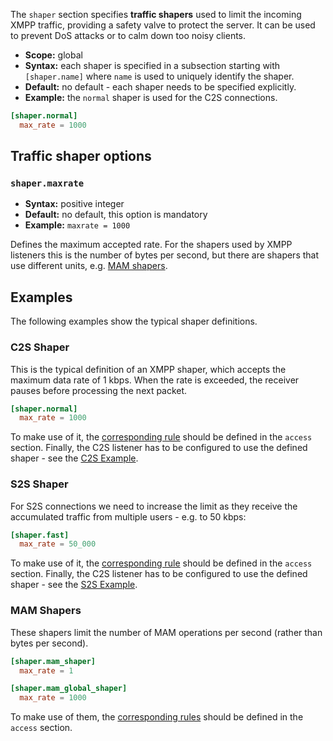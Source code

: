 The `shaper` section specifies **traffic shapers** used to limit the incoming XMPP traffic, providing a safety valve to protect the server. It can be used to prevent DoS attacks or to calm down too noisy clients.

* **Scope:** global
* **Syntax:** each shaper is specified in a subsection starting with `[shaper.name]` where `name` is used to uniquely identify the shaper.
* **Default:** no default - each shaper needs to be specified explicitly.
* **Example:** the `normal` shaper is used for the C2S connections.

```toml
[shaper.normal]
  max_rate = 1000
```

## Traffic shaper options

### `shaper.maxrate`
* **Syntax:** positive integer
* **Default:** no default, this option is mandatory
* **Example:** `maxrate = 1000`

Defines the maximum accepted rate. For the shapers used by XMPP listeners this is the number of bytes per second, but there are shapers that use different units, e.g. [MAM shapers](#mam-shapers).

## Examples

The following examples show the typical shaper definitions.

### C2S Shaper

This is the typical definition of an XMPP shaper, which accepts the maximum data rate of 1 kbps. When the rate is exceeded, the receiver pauses before processing the next packet.

```toml
[shaper.normal]
  max_rate = 1000
```

To make use of it, the [corresponding rule](access.md#c2s-shaper) should be defined in the `access` section.
Finally, the C2S listener has to be configured to use the defined shaper - see the [C2S Example](listen.md#c2s-example).

### S2S Shaper

For S2S connections we need to increase the limit as they receive the accumulated traffic from multiple users - e.g. to 50 kbps:

```toml
[shaper.fast]
  max_rate = 50_000
```

To make use of it, the [corresponding rule](access.md#s2s-shaper) should be defined in the `access` section.
Finally, the C2S listener has to be configured to use the defined shaper - see the [S2S Example](listen.md#s2s-example).

### MAM Shapers

These shapers limit the number of MAM operations per second (rather than bytes per second).

```toml
[shaper.mam_shaper]
  max_rate = 1

[shaper.mam_global_shaper]
  max_rate = 1000
```

To make use of them, the [corresponding rules](access.md#mam-shapers) should be defined in the `access` section.
